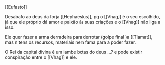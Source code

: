 [[Eufasto]]

Desabafo ao deus da forja [[Hephaestus]], pq o [[Vhag]] é o seu escolhido, já que ele próprio dá amor e paixão ás suas criações e o [[Vhag]] não liga a isso.

Ele quer fazer a arma derradeira para derrotar (golpe final )a [[Tiamat]], mas n tens os recursos, materiais nem fama para a poder fazer.

O Rei da capital divina é um lambe botas do deus ...?  e pode existir conspiração entre o [[Vhag]] e ele.